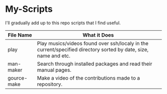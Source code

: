 # My-Scripts
I'll gradually add up to this repo scripts that I find useful.

| File Name   | What it Does                                                                                                                             |
|-------------|------------------------------------------------------------------------------------------------------------------------------------------|
| play        | Play musics/videos found over ssh/localy in the current/specified directory sorted by date, size, name and etc. |
| man-maker   | Search through installed packages and read their manual pages.                                                  |
| gource-make | Make a video of the contributions made to a repository.                                                         |
